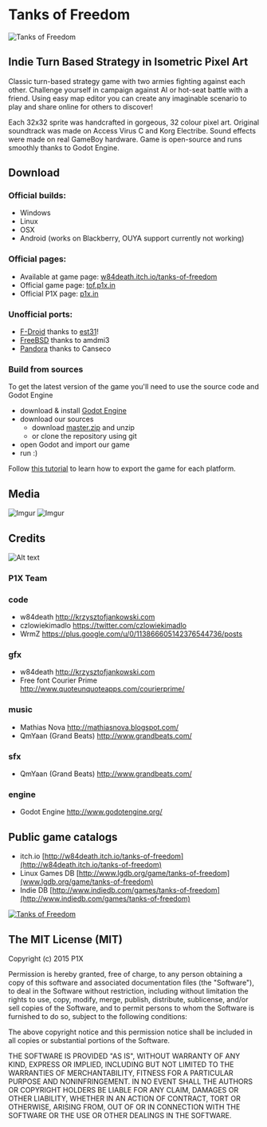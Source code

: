 # Tanks of Freedom

![Tanks of Freedom](https://i.imgur.com/Xa66BXO.png)

## Indie Turn Based Strategy in Isometric Pixel Art

Classic turn-based strategy game with two armies fighting against each other. Challenge yourself in campaign against AI or hot-seat battle with a friend. Using easy map editor you can create any imaginable scenario to play and share online for others to discover!

Each 32x32 sprite was handcrafted in gorgeous, 32 colour pixel art. Original soundtrack was made on Access Virus C and Korg Electribe. Sound effects were made on real GameBoy hardware. Game is open-source and runs smoothly thanks to Godot Engine.

## Download
### Official builds:
- Windows
- Linux
- OSX
- Android (works on Blackberry, OUYA support currently not working)

### Official pages:
- Available at game page: [w84death.itch.io/tanks-of-freedom](http://w84death.itch.io/tanks-of-freedom)
- Official game page: [tof.p1x.in](http://tof.p1x.in)
- Official P1X page: [p1x.in](http://p1x.in)

### Unofficial ports:
- [F-Droid](https://f-droid.org/repository/browse/?fdid=in.p1x.tanks_of_freedom) thanks to [est31](https://github.com/est31)!
- [FreeBSD](http://portsmon.freebsd.org/portoverview.py?category=games&portname=tanks-of-freedom) thanks to amdmi3
- [Pandora](https://repo.openpandora.org/?page=detail&app=tanksoffreedom) thanks to Canseco


### Build from sources
To get the latest version of the game you'll need to use the source code and Godot Engine

- download & install [Godot Engine](http://www.godotengine.org/projects/godot-engine/documents)
- download our sources
  - download [master.zip](https://github.com/w84death/Tanks-of-Freedom/archive/master.zip) and unzip
  - or clone the repository using git
- open Godot and import our game
- run :)

Follow [this tutorial](https://github.com/okamstudio/godot/wiki/export) to learn how to export the game for each platform.

## Media
![Imgur](http://tof.p1x.in/assets/screen1.jpg)
![Imgur](http://tof.p1x.in/assets/screen2.jpg)

## Credits

![Alt text](http://i.imgur.com/wZPAs75.jpg)

### P1X Team
###  code
   - w84death http://krzysztofjankowski.com
   - czlowiekimadlo https://twitter.com/czlowiekimadlo
   - WrmZ https://plus.google.com/u/0/113866605142376544736/posts

### gfx
   - w84death http://krzysztofjankowski.com
   - Free font Courier Prime http://www.quoteunquoteapps.com/courierprime/

### music
   - Mathias Nova http://mathiasnova.blogspot.com/
   - QmYaan (Grand Beats) http://www.grandbeats.com/

### sfx
   - QmYaan (Grand Beats) http://www.grandbeats.com/

### engine
   - Godot Engine http://www.godotengine.org/

## Public game catalogs

- itch.io [http://w84death.itch.io/tanks-of-freedom](http://w84death.itch.io/tanks-of-freedom)
- Linux Games DB [http://www.lgdb.org/game/tanks-of-freedom](www.lgdb.org/game/tanks-of-freedom)
- Indie DB [http://www.indiedb.com/games/tanks-of-freedom](http://www.indiedb.com/games/tanks-of-freedom)

<a href="http://www.indiedb.com/games/tanks-of-freedom" title="View Tanks of Freedom on Indie DB" target="_blank"><img src="http://button.indiedb.com/popularity/medium/games/39024.png" alt="Tanks of Freedom" /></a>

## The MIT License (MIT)

Copyright (c) 2015 P1X

Permission is hereby granted, free of charge, to any person obtaining a copy
of this software and associated documentation files (the "Software"), to deal
in the Software without restriction, including without limitation the rights
to use, copy, modify, merge, publish, distribute, sublicense, and/or sell
copies of the Software, and to permit persons to whom the Software is
furnished to do so, subject to the following conditions:

The above copyright notice and this permission notice shall be included in
all copies or substantial portions of the Software.

THE SOFTWARE IS PROVIDED "AS IS", WITHOUT WARRANTY OF ANY KIND, EXPRESS OR
IMPLIED, INCLUDING BUT NOT LIMITED TO THE WARRANTIES OF MERCHANTABILITY,
FITNESS FOR A PARTICULAR PURPOSE AND NONINFRINGEMENT. IN NO EVENT SHALL THE
AUTHORS OR COPYRIGHT HOLDERS BE LIABLE FOR ANY CLAIM, DAMAGES OR OTHER
LIABILITY, WHETHER IN AN ACTION OF CONTRACT, TORT OR OTHERWISE, ARISING FROM,
OUT OF OR IN CONNECTION WITH THE SOFTWARE OR THE USE OR OTHER DEALINGS IN
THE SOFTWARE.
